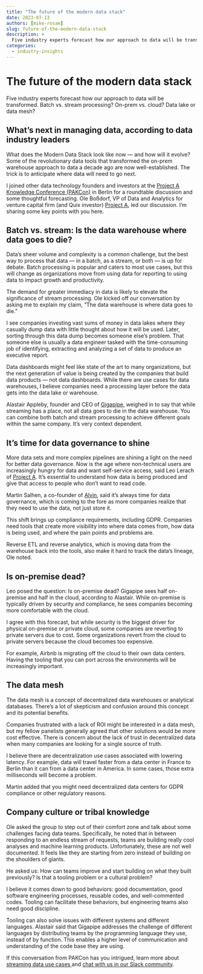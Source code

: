 ```yaml
---
title: "The future of the modern data stack"
date: 2023-07-13
authors: [mike-rosam]
slug: future-of-the-modern-data-stack
description: >
  Five industry experts forecast how our approach to data will be transformed. Batch vs. stream processing? On-prem vs. cloud? Data lake or data mesh?
categories:
  - industry-insights
---
```


# The future of the modern data stack

Five industry experts forecast how our approach to data will be transformed. Batch vs. stream processing? On-prem vs. cloud? Data lake or data mesh?

<!-- more -->

## What’s next in managing data, according to data industry leaders

What does the Modern Data Stack look like now — and how will it evolve? Some
of the revolutionary data tools that transformed the on-prem warehouse
approach to data a decade ago are now well-established. The trick is to
anticipate where data will need to go next.

I joined other data technology founders and investors at the [Project A
Knowledge Conference (PAKCon)](https://knowledge-conference.project-a.com/) in
Berlin for a roundtable discussion and some thoughtful forecasting. Ole
Boßdorf, VP of Data and Analytics for venture capital firm (and Quix investor)
[Project A](https://www.project-a.com/), led our discussion. I’m sharing some
key points with you here.  

## Batch vs. stream: Is the data warehouse where data goes to die?

Data’s sheer volume and complexity is a common challenge, but the best way to
process that data — in a batch, as a stream, or both — is up for debate. Batch
processing is popular and caters to most use cases, but this will change as
organizations move from using data for reporting to using data to impact
growth and productivity.

The demand for greater immediacy in data is likely to elevate the significance
of stream processing. Ole kicked off our conversation by asking me to explain
my claim, “The data warehouse is where data goes to die.”

I see companies investing vast sums of money in data lakes where they casually
dump data with little thought about how it will be used. Later, sorting
through this data dump becomes someone else’s problem. That someone else is
usually a data engineer tasked with the time-consuming job of identifying,
extracting and analyzing a set of data to produce an executive report.

Data dashboards might feel like state of the art to many organizations, but
the next generation of value is being created by the companies that build data
products — not data dashboards. While there are use cases for data warehouses,
I believe companies need a processing layer before the data gets into the data
lake or warehouse.

Alastair Appleby, founder and CEO of [Gigapipe](https://gigapipe.com/),
weighed in to say that while streaming has a place, not all data goes to die
in the data warehouse. You can combine both batch and stream processing to
achieve different goals within the same company. It’s very context dependent.  

## It’s time for data governance to shine

More data sets and more complex pipelines are shining a light on the need for
better data governance. Now is the age where non-technical users are
increasingly hungry for data and want self-service access, said Leo Lerach of
[Project A](https://www.project-a.com/). It’s essential to understand how data
is being produced and give that access to people who don’t want to read code.

Martin Salhen, a co-founder of [Alvin](https://www.alvin.ai/), said it’s
always time for data governance, which is coming to the fore as more companies
realize that they need to use the data, not just store it.

This shift brings up compliance requirements, including GDPR. Companies need
tools that create more visibility into where data comes from, how data is
being used, and where the pain points and problems are.

Reverse ETL and reverse analytics, which is moving data from the warehouse
back into the tools, also make it hard to track the data’s lineage, Ole noted.  

## Is on-premise dead?

Leo posed the question: Is on-premise dead? Gigapipe sees half on-premise and
half in the cloud, according to Alastair. While on-premise is typically driven
by security and compliance, he sees companies becoming more comfortable with
the cloud.

I agree with this forecast, but while security is the biggest driver for
physical on-premise or private cloud, some companies are reverting to private
servers due to cost. Some organizations revert from the cloud to private
servers because the cloud becomes too expensive.

For example, Airbnb is migrating off the cloud to their own data centers.
Having the tooling that you can port across the environments will be
increasingly important.  

## The data mesh

The data mesh is a concept of decentralized data warehouses or analytical
databases. There’s a lot of skepticism and confusion around this concept and
its potential benefits.

Companies frustrated with a lack of ROI might be interested in a data mesh,
but my fellow panelists generally agreed that other solutions would be more
cost effective. There is concern about the lack of trust in decentralized data
when many companies are looking for a single source of truth.

I believe there are decentralization use cases associated with lowering
latency. For example, data will travel faster from a data center in France to
Berlin than it can from a data center in America. In some cases, those extra
milliseconds will become a problem.

Martin added that you might need decentralized data centers for GDPR
compliance or other regulatory reasons.  

## Company culture or tribal knowledge

Ole asked the group to step out of their comfort zone and talk about some
challenges facing data teams. Specifically, he noted that in between
responding to an endless stream of requests, teams are building really cool
analyses and machine learning products. Unfortunately, these are not well
documented. It feels like they are starting from zero instead of building on
the shoulders of giants.

He asked us: How can teams improve and start building on what they built
previously? Is that a tooling problem or a cultural problem?

I believe it comes down to good behaviors: good documentation, good software
engineering processes, reusable codes, and well-commented codes. Tooling can
facilitate these behaviors, but engineering teams also need good discipline.

Tooling can also solve issues with different systems and different languages.
Alastair said that Gigapipe addresses the challenge of different languages by
distributing teams by the programming language they use, instead of by
function. This enables a higher level of communication and understanding of
the code base they are using.

If this conversation from PAKCon has you intrigued, learn more about
[streaming data use cases ](/use-cases)and [chat with us in our Slack
community](http://quix.io/slack-invite).





